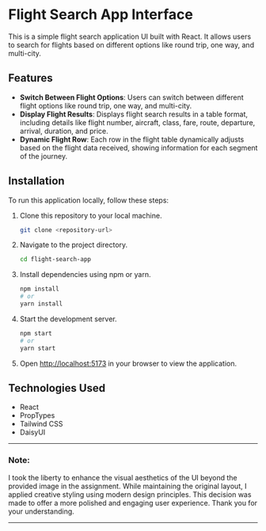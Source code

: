 # Flight Search App Interface

This is a simple flight search application UI built with React. It allows users to search for flights based on different options like round trip, one way, and multi-city.

## Features

- **Switch Between Flight Options**: Users can switch between different flight options like round trip, one way, and multi-city.
- **Display Flight Results**: Displays flight search results in a table format, including details like flight number, aircraft, class, fare, route, departure, arrival, duration, and price.
- **Dynamic Flight Row**: Each row in the flight table dynamically adjusts based on the flight data received, showing information for each segment of the journey.

## Installation

To run this application locally, follow these steps:

1. Clone this repository to your local machine.
   ```bash
   git clone <repository-url>
   ```

2. Navigate to the project directory.
   ```bash
   cd flight-search-app
   ```

3. Install dependencies using npm or yarn.
   ```bash
   npm install
   # or
   yarn install
   ```

4. Start the development server.
   ```bash
   npm start
   # or
   yarn start
   ```

5. Open [http://localhost:5173](http://localhost:5173) in your browser to view the application.

## Technologies Used

- React
- PropTypes
- Tailwind CSS
- DaisyUI



---
### Note:
I took the liberty to enhance the visual aesthetics of the UI beyond the provided image in the assignment. While maintaining the original layout, I applied creative styling using modern design principles. This decision was made to offer a more polished and engaging user experience. Thank you for your understanding.

---